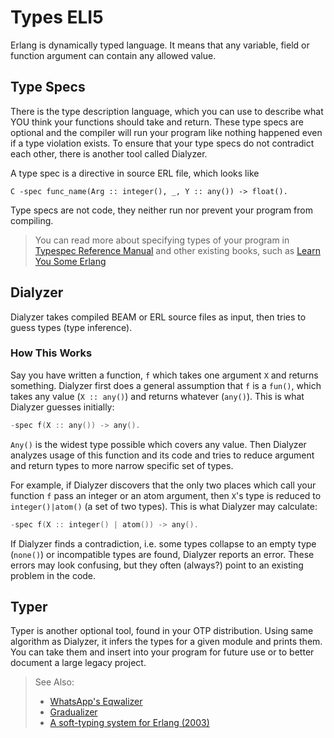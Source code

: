 # Types ELI5

Erlang is dynamically typed language. It means that any variable,
field or function argument can contain any allowed value.

## Type Specs

There is the type description language, which you can use to describe what YOU think your functions should take and
return. These type specs are optional and the compiler will run your program like nothing happened even if a type
violation exists. To ensure that your type specs do not contradict each other, there is another tool called Dialyzer.

A type spec is a directive in source ERL file, which looks like

``C
-spec func_name(Arg :: integer(), _, Y :: any()) -> float().
``

Type specs are not code, they neither run nor prevent your program from compiling.

> You can read more about specifying types of your program
> in [Typespec Reference Manual](http://erlang.org/doc/reference_manual/typespec.html>)
> and other existing books, such as [Learn You Some Erlang](http://learnyousomeerlang.com/types-or-lack-thereof)

## Dialyzer

Dialyzer takes compiled BEAM or ERL source files as input, then tries to guess types (type inference).

### How This Works

Say you have written a function, `f` which takes one argument `X` and returns something. Dialyzer first does a general
assumption that `f` is a `fun()`, which takes any value (`X :: any()`) and returns whatever (`any()`). This is what
Dialyzer guesses initially:

```C
-spec f(X :: any()) -> any().
```

`Any()` is the widest type possible which covers any value. Then Dialyzer analyzes usage of this function and its code
and tries to reduce argument and return types to more narrow specific set of types.

For example, if Dialyzer discovers that the only two places which call your function `f` pass an integer or an atom
argument, then `X`'s type is reduced to `integer()|atom()` (a set of two types). This is what Dialyzer may
calculate:

```C
-spec f(X :: integer() | atom()) -> any().
```

If Dialyzer finds a contradiction, i.e. some types collapse to an empty type (`none()`) or incompatible types are found,
Dialyzer reports an error. These errors may look confusing, but they often (always?) point to an existing problem in the
code.

## Typer

Typer is another optional tool, found in your OTP distribution. Using same algorithm as Dialyzer, it infers the types
for a given module and prints them. You can take them and insert into your program for future use or to better document
a large legacy project.

> See Also:
> * [WhatsApp's Eqwalizer](https://github.com/WhatsApp/eqwalizer)
> * [Gradualizer](https://github.com/josefs/Gradualizer)
> * [A soft-typing system for Erlang (2003)](https://erlang.org/workshop/2003/paper/p56-nystrom.pdf)